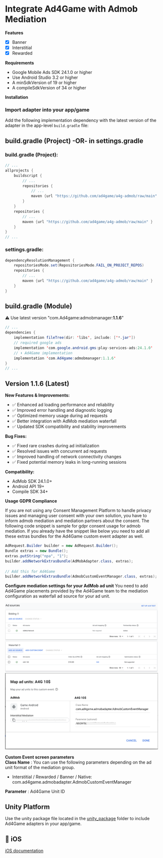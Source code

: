 # Integrate Ad4Game with Admob Mediation

**Features**

- [X] Banner
- [X] Interstitial
- [X] Rewarded

**Requirements**

- Google Mobile Ads SDK 24.1.0 or higher
- Use Android Studio 3.2 or higher
- A minSdkVersion of 19 or higher
- A compileSdkVersion of 34 or higher

**Installation**

### Import adapter into your app/game

Add the following implementation dependency with the latest version of the adapter in the app-level `build.gradle` file:

## build.gradle (Project) -OR- in settings.gradle

### build.gradle (Project):

```java
// ...
allprojects {
    buildscript {
        // ...
        repositories {
            // ...
            maven {url "https://github.com/ad4game/a4g-admob/raw/main" }
        }
    }
    repositories {
        // ...
        maven {url "https://github.com/ad4game/a4g-admob/raw/main" }
    }
}
// ...
```

### settings.gradle:

```java
dependencyResolutionManagement {
    repositoriesMode.set(RepositoriesMode.FAIL_ON_PROJECT_REPOS)
    repositories {
        // ...
        maven {url "https://github.com/ad4game/a4g-admob/raw/main" }
    }
}
```

## build.gradle (Module)
⚠️ Use latest version "com.Ad4game:admobmanager:**1.1.6**"
```java
// ...
dependencies {
    implementation fileTree(dir: 'libs', include: ['*.jar'])
    // required google ads
    implementation 'com.google.android.gms:play-services-ads:24.1.0'
    // ⬇ Ad4Game implementation
    implementation 'com.Ad4game:admobmanager:1.1.6'
}
// ...
```

## Version 1.1.6 (Latest)

**New Features & Improvements:**
- ✅ Enhanced ad loading performance and reliability
- ✅ Improved error handling and diagnostic logging
- ✅ Optimized memory usage during ad requests
- ✅ Better integration with AdMob mediation waterfall
- ✅ Updated SDK compatibility and stability improvements

**Bug Fixes:**
- ✅ Fixed rare crashes during ad initialization
- ✅ Resolved issues with concurrent ad requests
- ✅ Improved handling of network connectivity changes
- ✅ Fixed potential memory leaks in long-running sessions

**Compatibility:**
- AdMob SDK 24.1.0+
- Android API 19+
- Compile SDK 34+

**Usage**
**GDPR Compliance**</br>

If you are not using any Consent Management Platform to handle privacy issues and managing user consent with your own solution, you have to inform admob mediation and mediation partners about the consent. The following code snippet is sample for gdpr consent usage for admob mediation. If you already have the snippet like below you need to add all these extras bundles for the Ad4Game custom event adapter as well.

```java
AdRequest.Builder builder = new AdRequest.Builder();
Bundle extras = new Bundle();
extras.putString("npa", "1");
builder.addNetworkExtrasBundle(AdMobAdapter.class, extras);

// Add this for Ad4Game
builder.addNetworkExtrasBundle(AdmobCustomEventManager.class, extras);
```

**Configure mediation settings for your AdMob ad unit**
You need to add Ad4Game placements provided by the Ad4Game team to the mediation configuration as waterfall ad source for your ad unit.

![Alt text](./1679651879220.png)
![Alt text](./1679652018083.png)

**Custom Event screen parameters**</br>
**Class Name** : You can use the following parameters depending on the ad unit format of the mediation group.

* Interstitial / Rewarded / Banner / Native: com.ad4game.admobadapter.AdmobCustomEventManager

**Parameter** : Ad4Game Unit ID

## Unity Platform

Use the unity package file located in the <a href="https://github.com/ad4game/a4g-admob/tree/main/unity_package">unity_package</a> folder to include Ad4Game adapters in your app/game.

##  iOS

<a href="https://github.com/ad4game/a4g-admob-ios">iOS documentation</a>